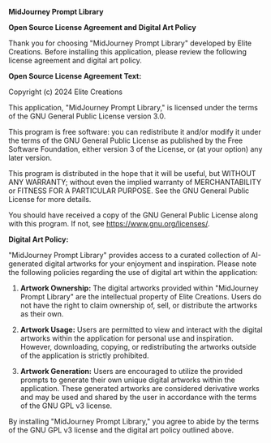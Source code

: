 **MidJourney Prompt Library**

**Open Source License Agreement and Digital Art Policy**

Thank you for choosing "MidJourney Prompt Library" developed by Elite Creations. Before installing this application, please review the following license agreement and digital art policy.

**Open Source License Agreement Text:**

Copyright (c) 2024 Elite Creations

This application, "MidJourney Prompt Library," is licensed under the terms of the GNU General Public License version 3.0.

This program is free software: you can redistribute it and/or modify it under the terms of the GNU General Public License as published by the Free Software Foundation, either version 3 of the License, or (at your option) any later version.

This program is distributed in the hope that it will be useful, but WITHOUT ANY WARRANTY; without even the implied warranty of MERCHANTABILITY or FITNESS FOR A PARTICULAR PURPOSE. See the GNU General Public License for more details.

You should have received a copy of the GNU General Public License along with this program. If not, see <https://www.gnu.org/licenses/>.

**Digital Art Policy:**

"MidJourney Prompt Library" provides access to a curated collection of AI-generated digital artworks for your enjoyment and inspiration. Please note the following policies regarding the use of digital art within the application:

1. **Artwork Ownership:** The digital artworks provided within "MidJourney Prompt Library" are the intellectual property of Elite Creations. Users do not have the right to claim ownership of, sell, or distribute the artworks as their own.

2. **Artwork Usage:** Users are permitted to view and interact with the digital artworks within the application for personal use and inspiration. However, downloading, copying, or redistributing the artworks outside of the application is strictly prohibited.

3. **Artwork Generation:** Users are encouraged to utilize the provided prompts to generate their own unique digital artworks within the application. These generated artworks are considered derivative works and may be used and shared by the user in accordance with the terms of the GNU GPL v3 license.

By installing "MidJourney Prompt Library," you agree to abide by the terms of the GNU GPL v3 license and the digital art policy outlined above.
